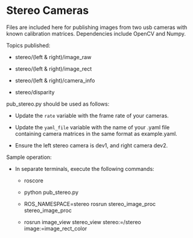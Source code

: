 # Stereo Cameras

Files are included here for publishing images from two usb cameras with known calibration matrices. Dependencies include OpenCV and Numpy.

Topics published:

* stereo/(left & right)/image_raw

* stereo/(left & right)/image_rect

* stereo/(left & right)/camera_info

* stereo/disparity

pub_stereo.py should be used as follows:

* Update the ``rate`` variable with the frame rate of your cameras.

* Update the ``yaml_file`` variable with the name of your .yaml file containing camera matrices in the same format as example.yaml.

* Ensure the left stereo camera is dev1, and right camera dev2.

Sample operation:

* In separate terminals, execute the following commands:

  * roscore

  * python pub_stereo.py

  * ROS_NAMESPACE=stereo rosrun stereo_image_proc stereo_image_proc

  * rosrun image_view stereo_view stereo:=/stereo image:=image_rect_color
